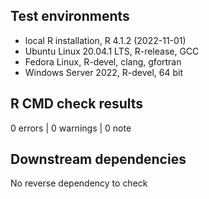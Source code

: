 ## Test environments
* local R installation, R 4.1.2 (2022-11-01)
* Ubuntu Linux 20.04.1 LTS, R-release, GCC
* Fedora Linux, R-devel, clang, gfortran
* Windows Server 2022, R-devel, 64 bit

## R CMD check results

0 errors | 0 warnings | 0 note

## Downstream dependencies

No reverse dependency to check
